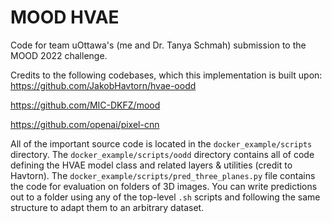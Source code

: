 # MOOD HVAE
Code for team uOttawa's (me and Dr. Tanya Schmah) submission to the MOOD 2022
challenge.

Credits to the following codebases, which this implementation is built upon:
https://github.com/JakobHavtorn/hvae-oodd

https://github.com/MIC-DKFZ/mood

https://github.com/openai/pixel-cnn

All of the important source code is located in the `docker_example/scripts` directory.
The `docker_example/scripts/oodd` directory contains all of code defining the
HVAE model class and related layers & utilities (credit to Havtorn). The
`docker_example/scripts/pred_three_planes.py` file contains the code for evaluation
on folders of 3D images. You can write predictions out to a folder using any of
the top-level `.sh` scripts and following the same structure to adapt them to an
arbitrary dataset.
